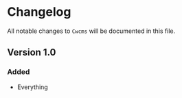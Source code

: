 # Changelog

All notable changes to `Cwcms` will be documented in this file.

## Version 1.0

### Added
- Everything
